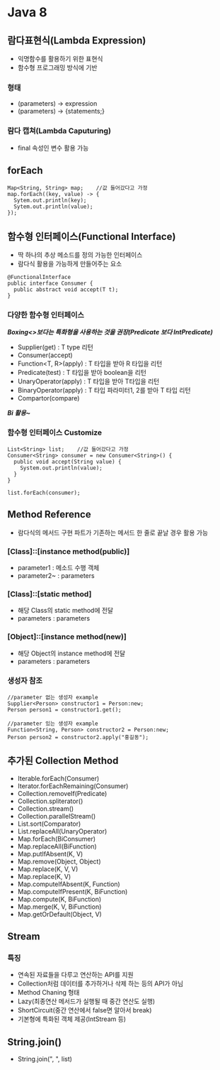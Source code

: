 # Java 8
## 람다표현식(Lambda Expression)
* 익명함수를 활용하기 위한 표현식
* 함수형 프로그래밍 방식에 기반

### 형태
* (parameters) -> expression
* (parameters) -> {statements;}

### 람다 캡쳐(Lambda Caputuring)
* final 속성인 변수 활용 가능


## forEach
```
Map<String, String> map;    //값 들어갔다고 가정
map.forEach((key, value) -> {
  Sytem.out.println(key);
  Sytem.out.println(value);
});
```

## 함수형 인터페이스(Functional Interface)
* 딱 하나의 추상 메소드를 정의 가능한 인터페이스
* 람다식 활용을 가능하게 만들어주는 요소
```
@FunctionalInterface
public interface Consumer {
  public abstract void accept(T t);
}
```

### 다양한 함수형 인터페이스
***Boxing<>보다는 특화형을 사용하는 것을 권장(Predicate<Integer> 보다 IntPredicate)***

* Supplier(get) : T type 리턴
* Consumer<T>(accept)
* Function<T, R>(apply) : T 타입을 받아 R 타입을 리턴
* Predicate<T>(test) : T 타입을 받아 boolean을 리턴
* UnaryOperator<T>(apply) : T 타입을 받아 T타입을 리턴
* BinaryOperator<T>(apply) : T 타입 파라미터1, 2를 받아 T 타입 리턴
* Compartor<T>(compare)

***Bi 활용~***

### 함수형 인터페이스 Customize
```
List<String> list;    //값 들어갔다고 가정
Consumer<String> consumer = new Consumer<String>() {
  public void accept(String value) {
    System.out.println(value);
  }
}

list.forEach(consumer);
```

## Method Reference
* 람다식의 메서드 구현 파트가 기존하는 메서드 한 줄로 끝날 경우 활용 가능

### [Class]::[instance method(public)]
* parameter1 : 메소드 수행 객체
* parameter2~ : parameters

### [Class]::[static method]
* 해당 Class의 static method에 전달
* parameters : parameters

### [Object]::[instance method(new)]
* 해당 Object의 instance method에 전달
* parameters : parameters

### 생성자 참조
```
//parameter 없는 생성자 example
Supplier<Person> constructor1 = Person:new;
Person person1 = constructor1.get();

//parameter 있는 생성자 example
Function<String, Person> constructor2 = Person:new;
Person person2 = constructor2.apply("홍길동");
```

## 추가된 Collection Method
* Iterable.forEach(Consumer)
* Iterator.forEachRemaining(Consumer)
* Collection.removeIf(Predicate)
* Collection.spliterator()
* Collection.stream()
* Collection.parallelStream()
* List.sort(Comparator)
* List.replaceAll(UnaryOperator)
* Map.forEach(BiConsumer)
* Map.replaceAll(BiFunction)
* Map.putIfAbsent(K, V)
* Map.remove(Object, Object)
* Map.replace(K, V, V)
* Map.replace(K, V)
* Map.computeIfAbsent(K, Function)
* Map.computeIfPresent(K, BiFunction)
* Map.compute(K, BiFunction)
* Map.merge(K, V, BiFunction)
* Map.getOrDefault(Object, V)

## Stream
### 특징
* 연속된 자료들을 다루고 연산하는 API를 지원
* Collection처럼 데이터를 추가하거나 삭제 하는 등의 API가 아님
* Method Chaning 형태
* Lazy(최종연산 메서드가 실행될 때 중간 연산도 실행)
* ShortCircuit(중간 연산에서 false면 알아서 break)
* 기본형에 특화된 객체 제공(IntStream 등)

###


## String.join()
* String.join(", ", list)

